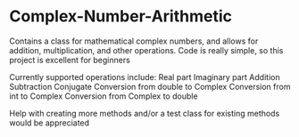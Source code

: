 # Complex-Number-Arithmetic
Contains a class for mathematical complex numbers, and allows for addition, multiplication, and other operations. Code is really simple, so this project is excellent for beginners

Currently supported operations include:
Real part
Imaginary part
Addition
Subtraction
Conjugate
Conversion from double to Complex
Conversion from int to Complex
Conversion from Complex to double

Help with creating more methods and/or a test class for existing methods would be appreciated
